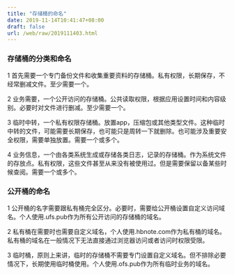 ```yaml
---
title: "存储桶的命名"
date: 2019-11-14T10:41:47+08:00
draft: false
url: /web/raw/2019111403.html
---
```

### 存储桶的分类和命名
1 首先需要一个专门备份文件和收集重要资料的存储桶。私有权限，长期保存，不经常删减文件。至少需要一个。

2 业务需要，一个公开访问的存储桶。公共读取权限，根据应用设置时间和内容级别。必要时对文件进行删减。至少需要一个。

3 临时中转，一个私有权限存储桶。放置app，压缩包或其他类型文件。这种临时中转的文件，可能需要长期保存，也可能只是周转一下就删除。也可能涉及重要安全权限，需要单独放置。需要一个或多个。

4 业务信息，一个由各类系统生成或存储各类日志，记录的存储桶。作为系统文件的存放点。私有权限，这些文件甚至从来没有被使用过。但是需要保留以备某些时候查阅。需要一个或多个。

### 公开桶的命名
1 公开桶的名字需要跟私有桶完全区分。必要时，需要给公开桶设置自定义访问域名。个人使用.ufs.pub作为所有公开访问的存储桶的域名。

2 私有桶在需要时也需要自定义域名，个人使用.hbnote.com作为私有桶的域名。私有桶的域名在一般情况下无法直接通过浏览器访问或者访问时权限受限。

3 临时桶，原则上来讲，临时的存储桶不需要专门设置自定义域名。但不排除必要情况下，长期使用临时桶使用。个人使用.ofs.pub作为所有临时业务的域名。

